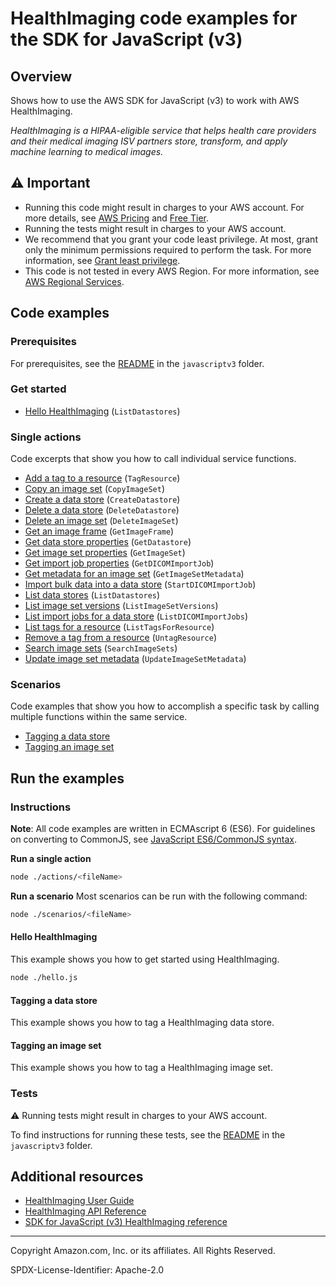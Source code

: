 <!--Generated by WRITEME on 2023-10-06 12:03:35.811013 (UTC)-->

# HealthImaging code examples for the SDK for JavaScript (v3)

## Overview

Shows how to use the AWS SDK for JavaScript (v3) to work with AWS HealthImaging.

<!--custom.overview.start-->
<!--custom.overview.end-->

_HealthImaging is a HIPAA-eligible service that helps health care providers and their medical imaging ISV partners store, transform, and apply machine learning to medical images._

## ⚠ Important

- Running this code might result in charges to your AWS account. For more details, see [AWS Pricing](https://aws.amazon.com/pricing/?aws-products-pricing.sort-by=item.additionalFields.productNameLowercase&aws-products-pricing.sort-order=asc&awsf.Free%20Tier%20Type=*all&awsf.tech-category=*all) and [Free Tier](https://aws.amazon.com/free/?all-free-tier.sort-by=item.additionalFields.SortRank&all-free-tier.sort-order=asc&awsf.Free%20Tier%20Types=*all&awsf.Free%20Tier%20Categories=*all).
- Running the tests might result in charges to your AWS account.
- We recommend that you grant your code least privilege. At most, grant only the minimum permissions required to perform the task. For more information, see [Grant least privilege](https://docs.aws.amazon.com/IAM/latest/UserGuide/best-practices.html#grant-least-privilege).
- This code is not tested in every AWS Region. For more information, see [AWS Regional Services](https://aws.amazon.com/about-aws/global-infrastructure/regional-product-services).

<!--custom.important.start-->
<!--custom.important.end-->

## Code examples

### Prerequisites

For prerequisites, see the [README](../../README.md#Prerequisites) in the `javascriptv3` folder.

<!--custom.prerequisites.start-->
<!--custom.prerequisites.end-->

### Get started

- [Hello HealthImaging](actions/create-datastore.js#L8) (`ListDatastores`)

### Single actions

Code excerpts that show you how to call individual service functions.

- [Add a tag to a resource](actions/tag-resource.js#L8) (`TagResource`)
- [Copy an image set](actions/copy-image-set.js#L8) (`CopyImageSet`)
- [Create a data store](actions/create-datastore.js#L8) (`CreateDatastore`)
- [Delete a data store](actions/delete-datastore.js#L8) (`DeleteDatastore`)
- [Delete an image set](actions/delete-image-set.js#L8) (`DeleteImageSet`)
- [Get an image frame](actions/get-image-frame.js#L9) (`GetImageFrame`)
- [Get data store properties](actions/get-datastore.js#L8) (`GetDatastore`)
- [Get image set properties](actions/get-image-set.js#L8) (`GetImageSet`)
- [Get import job properties](actions/get-dicom-import-job.js#L8) (`GetDICOMImportJob`)
- [Get metadata for an image set](actions/get-image-set-metadata.js#L8) (`GetImageSetMetadata`)
- [Import bulk data into a data store](actions/start-dicom-import-job.js#L8) (`StartDICOMImportJob`)
- [List data stores](actions/list-datastores.js#L8) (`ListDatastores`)
- [List image set versions](actions/list-image-set-versions.js#L8) (`ListImageSetVersions`)
- [List import jobs for a data store](actions/list-dicom-import-jobs.js#L8) (`ListDICOMImportJobs`)
- [List tags for a resource](actions/list-tags-for-resource.js#L8) (`ListTagsForResource`)
- [Remove a tag from a resource](actions/untag-resource.js#L8) (`UntagResource`)
- [Search image sets](actions/search-image-sets.js#L8) (`SearchImageSets`)
- [Update image set metadata](actions/update-image-set-metadata.js#L8) (`UpdateImageSetMetadata`)

### Scenarios

Code examples that show you how to accomplish a specific task by calling multiple
functions within the same service.

- [Tagging a data store](scenarios/tagging-datastores.js)
- [Tagging an image set](scenarios/tagging-imagesets.js)

## Run the examples

### Instructions

**Note**: All code examples are written in ECMAscript 6 (ES6). For guidelines on converting to CommonJS, see
[JavaScript ES6/CommonJS syntax](https://docs.aws.amazon.com/sdk-for-javascript/v3/developer-guide/sdk-examples-javascript-syntax.html).

**Run a single action**

```bash
node ./actions/<fileName>
```

**Run a scenario**
Most scenarios can be run with the following command:

```bash
node ./scenarios/<fileName>
```

<!--custom.instructions.start-->
<!--custom.instructions.end-->

#### Hello HealthImaging

This example shows you how to get started using HealthImaging.

```bash
node ./hello.js
```

#### Tagging a data store

This example shows you how to tag a HealthImaging data store.

<!--custom.scenario_prereqs.medical-imaging_tagging_datastores.start-->
<!--custom.scenario_prereqs.medical-imaging_tagging_datastores.end-->

<!--custom.scenarios.medical-imaging_tagging_datastores.start-->
<!--custom.scenarios.medical-imaging_tagging_datastores.end-->

#### Tagging an image set

This example shows you how to tag a HealthImaging image set.

<!--custom.scenario_prereqs.medical-imaging_tagging_imagesets.start-->
<!--custom.scenario_prereqs.medical-imaging_tagging_imagesets.end-->

<!--custom.scenarios.medical-imaging_tagging_imagesets.start-->
<!--custom.scenarios.medical-imaging_tagging_imagesets.end-->

### Tests

⚠ Running tests might result in charges to your AWS account.

To find instructions for running these tests, see the [README](../../README.md#Tests)
in the `javascriptv3` folder.

<!--custom.tests.start-->
<!--custom.tests.end-->

## Additional resources

- [HealthImaging User Guide](https://docs.aws.amazon.com/healthimaging/latest/devguide/what-is.html)
- [HealthImaging API Reference](https://docs.aws.amazon.com/healthimaging/latest/APIReference/Welcome.html)
- [SDK for JavaScript (v3) HealthImaging reference](https://docs.aws.amazon.com/AWSJavaScriptSDK/v3/latest/client/medical-imaging)

<!--custom.resources.start-->
<!--custom.resources.end-->

---

Copyright Amazon.com, Inc. or its affiliates. All Rights Reserved.

SPDX-License-Identifier: Apache-2.0
